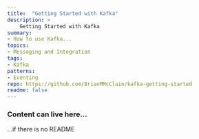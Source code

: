 ```yaml
---
title:  "Getting Started with Kafka"
description: >
    Getting Started with Kafka
summary:
- How to use Kafka...
topics:
- Messaging and Integration
tags:
- Kafka
patterns:
- Eventing
repo: https://github.com/BrianMMcClain/kafka-getting-started
readme: false
---
```


### Content can live here...

 ...if there is no README
